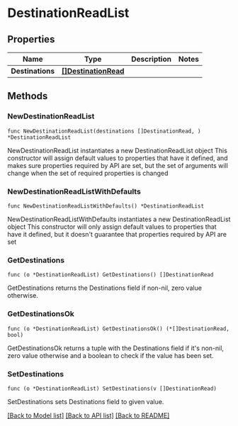 # DestinationReadList

## Properties

Name | Type | Description | Notes
------------ | ------------- | ------------- | -------------
**Destinations** | [**[]DestinationRead**](DestinationRead.md) |  | 

## Methods

### NewDestinationReadList

`func NewDestinationReadList(destinations []DestinationRead, ) *DestinationReadList`

NewDestinationReadList instantiates a new DestinationReadList object
This constructor will assign default values to properties that have it defined,
and makes sure properties required by API are set, but the set of arguments
will change when the set of required properties is changed

### NewDestinationReadListWithDefaults

`func NewDestinationReadListWithDefaults() *DestinationReadList`

NewDestinationReadListWithDefaults instantiates a new DestinationReadList object
This constructor will only assign default values to properties that have it defined,
but it doesn't guarantee that properties required by API are set

### GetDestinations

`func (o *DestinationReadList) GetDestinations() []DestinationRead`

GetDestinations returns the Destinations field if non-nil, zero value otherwise.

### GetDestinationsOk

`func (o *DestinationReadList) GetDestinationsOk() (*[]DestinationRead, bool)`

GetDestinationsOk returns a tuple with the Destinations field if it's non-nil, zero value otherwise
and a boolean to check if the value has been set.

### SetDestinations

`func (o *DestinationReadList) SetDestinations(v []DestinationRead)`

SetDestinations sets Destinations field to given value.



[[Back to Model list]](../README.md#documentation-for-models) [[Back to API list]](../README.md#documentation-for-api-endpoints) [[Back to README]](../README.md)


